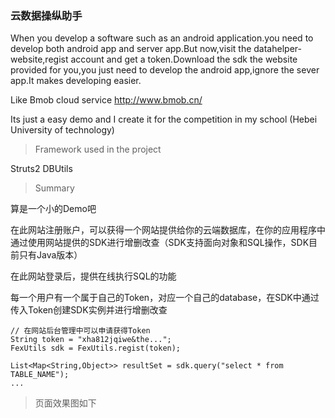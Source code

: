 ### 云数据操纵助手

When you develop a software such as an android application.you need to develop both android app and server app.But now,visit the datahelper-website,regist account and get a token.Download the sdk the website provided for you,you just need to develop the android app,ignore the sever app.It makes developing easier.

Like Bmob cloud service http://www.bmob.cn/ 

Its just a easy demo and I create it for the competition in my school (Hebei University of technology)

> Framework used in the project

Struts2 DBUtils

> Summary

算是一个小的Demo吧

在此网站注册账户，可以获得一个网站提供给你的云端数据库，在你的应用程序中通过使用网站提供的SDK进行增删改查（SDK支持面向对象和SQL操作，SDK目前只有Java版本）

在此网站登录后，提供在线执行SQL的功能

每一个用户有一个属于自己的Token，对应一个自己的database，在SDK中通过传入Token创建SDK实例并进行增删改查

```
// 在网站后台管理中可以申请获得Token
String token = "xha812jqiwe&the...";
FexUtils sdk = FexUtils.regist(token);

List<Map<String,Object>> resultSet = sdk.query("select * from TABLE_NAME");
...
```

> 页面效果图如下

![]()

